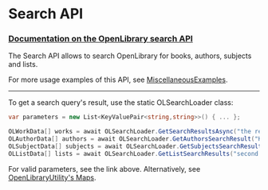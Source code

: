 # Search API 
### [Documentation on the OpenLibrary search API](https://openlibrary.org/dev/docs/api/search)

The Search API allows to search OpenLibrary for books, authors, subjects and lists.

For more usage examples of this API, see [MiscellaneousExamples](https://github.com/Luca3317/OpenLibrary.NET/blob/main/examples/MiscellaneousExamples.cs).
***

To get a search query's result, use the static OLSearchLoader class:
```csharp
var parameters = new List<KeyValuePair<string,string>>() { ... };

OLWorkData[] works = await OLSearchLoader.GetSearchResultsAsync("the remains of the day", parameters);
OLAuthorData[] authors = await OLSearchLoader.GetAuthorsSearchResult("Kazuo ishiguro", parameters);
OLSubjectData[] subjects = await OLSearchLoader.GetSubjectsSearchResult("butlers", parameters);
OLListData[] lists = await OLSearchLoader.GetListSearchResults("second world war", parameters);
```

For valid parameters, see the link above.
Alternatively, see [OpenLibraryUtility's Maps](https://github.com/Luca3317/OpenLibrary.NET/blob/main/docs/Utilities.md#Maps).